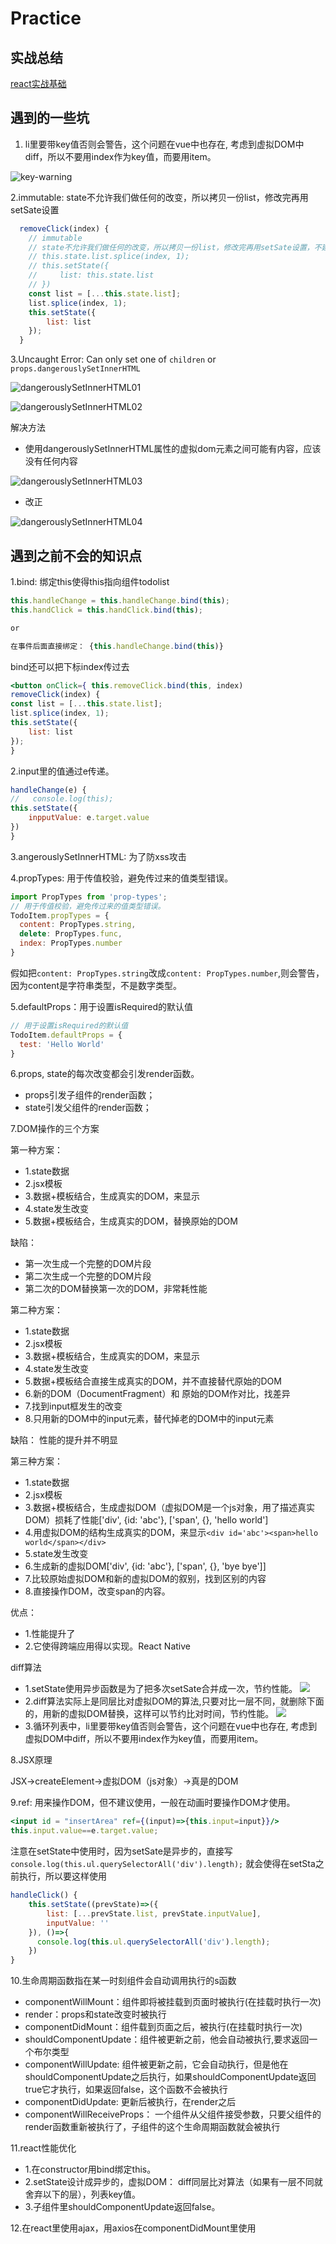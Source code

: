 # Practice

## 实战总结
[react实战基础](./react.md)

## 遇到的一些坑

1. li里要带key值否则会警告，这个问题在vue中也存在, 考虑到虚拟DOM中diff，所以不要用index作为key值，而要用item。

![key-warning](./images/key.png)

2.immutable: state不允许我们做任何的改变，所以拷贝一份list，修改完再用setSate设置

```jsx
  removeClick(index) {
    // immutable
    // state不允许我们做任何的改变，所以拷贝一份list，修改完再用setSate设置，不建议用以下写法
    // this.state.list.splice(index, 1);
    // this.setState({
    //     list: this.state.list
    // })
    const list = [...this.state.list];
    list.splice(index, 1); 
    this.setState({
        list: list
    });
  }
```

3.Uncaught Error: Can only set one of `children` or `props.dangerouslySetInnerHTML`

![dangerouslySetInnerHTML01](./images/dangerouslySetInnerHTML01.png)

![dangerouslySetInnerHTML02](./images/dangerouslySetInnerHTML02.png)

解决方法

- 使用dangerouslySetInnerHTML属性的虚拟dom元素之间可能有内容，应该没有任何内容

![dangerouslySetInnerHTML03](./images/dangerouslySetInnerHTML03.png)

- 改正

![dangerouslySetInnerHTML04](./images/dangerouslySetInnerHTML04.png)

## 遇到之前不会的知识点

1.bind: 绑定this使得this指向组件todolist

```jsx
this.handleChange = this.handleChange.bind(this);
this.handClick = this.handClick.bind(this);

or

在事件后面直接绑定： {this.handleChange.bind(this)}
```

bind还可以把下标index传过去

```jsx
<button onClick={ this.removeClick.bind(this, index)
removeClick(index) {
const list = [...this.state.list];
list.splice(index, 1); 
this.setState({
    list: list
});
}
```

2.input里的值通过e传递。

```jsx
handleChange(e) {
//   console.log(this);
this.setState({
    inpputValue: e.target.value
})
}
```

3.angerouslySetInnerHTML: 为了防xss攻击

4.propTypes: 用于传值校验，避免传过来的值类型错误。

```jsx
import PropTypes from 'prop-types';
// 用于传值校验，避免传过来的值类型错误。
TodoItem.propTypes = {
  content: PropTypes.string,
  delete: PropTypes.func,
  index: PropTypes.number
}
```
假如把`content: PropTypes.string`改成`content: PropTypes.number`,则会警告，因为content是字符串类型，不是数字类型。

[](./images/propTypes.png)

5.defaultProps：用于设置isRequired的默认值
```jsx
// 用于设置isRequired的默认值
TodoItem.defaultProps = {
  test: 'Hello World'
}
```
6.props, state的每次改变都会引发render函数。

- props引发子组件的render函数；
- state引发父组件的render函数；

7.DOM操作的三个方案

第一种方案：
- 1.state数据
- 2.jsx模板
- 3.数据+模板结合，生成真实的DOM，来显示
- 4.state发生改变
- 5.数据+模板结合，生成真实的DOM，替换原始的DOM

缺陷： 
- 第一次生成一个完整的DOM片段
- 第二次生成一个完整的DOM片段
- 第二次的DOM替换第一次的DOM，非常耗性能

第二种方案：
- 1.state数据
- 2.jsx模板
- 3.数据+模板结合，生成真实的DOM，来显示
- 4.state发生改变
- 5.数据+模板结合直接生成真实的DOM，并不直接替代原始的DOM
- 6.新的DOM（DocumentFragment）和 原始的DOM作对比，找差异
- 7.找到input框发生的改变
- 8.只用新的DOM中的input元素，替代掉老的DOM中的input元素

缺陷： 性能的提升并不明显

第三种方案：

- 1.state数据
- 2.jsx模板
- 3.数据+模板结合，生成虚拟DOM（虚拟DOM是一个js对象，用了描述真实DOM）损耗了性能['div', {id: 'abc'}, ['span', {}, 'hello world']
- 4.用虚拟DOM的结构生成真实的DOM，来显示`<div id='abc'><span>hello world</span></div>`
- 5.state发生改变
- 6.生成新的虚拟DOM['div', {id: 'abc'}, ['span', {}, 'bye bye']]
- 7.比较原始虚拟DOM和新的虚拟DOM的叙别，找到区别的内容
- 8.直接操作DOM，改变span的内容。

优点：

- 1.性能提升了
- 2.它使得跨端应用得以实现。React Native

diff算法

- 1.setState使用异步函数是为了把多次setSate合并成一次，节约性能。
![](./images/diff.png)
- 2.diff算法实际上是同层比对虚拟DOM的算法,只要对比一层不同，就删除下面的，用新的虚拟DOM替换，这样可以节约比对时间，节约性能。
![](./images/diff.jpg)
- 3.循环列表中，li里要带key值否则会警告，这个问题在vue中也存在, 考虑到虚拟DOM中diff，所以不要用index作为key值，而要用item。

8.JSX原理

JSX->createElement->虚拟DOM（js对象）->真是的DOM

9.ref: 用来操作DOM，但不建议使用，一般在动画时要操作DOM才使用。

```jsx
<input id = "insertArea" ref={(input)=>{this.input=input}}/>
this.input.value==e.target.value;
```
注意在setState中使用时，因为setSate是异步的，直接写`console.log(this.ul.querySelectorAll('div').length);`
就会使得在setSta之前执行，所以要这样使用
```jsx
handleClick() {
    this.setState((prevState)=>({
        list: [...prevState.list, prevState.inputValue],
        inputValue: ''
    }), ()=>{
      console.log(this.ul.querySelectorAll('div').length);
    })
}
```

10.生命周期函数指在某一时刻组件会自动调用执行的s函数

- componentWillMount：组件即将被挂载到页面时被执行(在挂载时执行一次)
- render：props和state改变时被执行
- componentDidMount：组件载到页面之后，被执行(在挂载时执行一次)
- shouldComponentUpdate：组件被更新之前，他会自动被执行,要求返回一个布尔类型
- componentWillUpdate: 组件被更新之前，它会自动执行，但是他在shouldComponentUpdate之后执行，如果shouldComponentUpdate返回true它才执行，如果返回false，这个函数不会被执行
- componentDidUpdate: 更新后被执行，在render之后
- componentWillReceiveProps： 一个组件从父组件接受参数，只要父组件的render函数重新被执行了，子组件的这个生命周期函数就会被执行

11.react性能优化

- 1.在constructor用bind绑定this。
- 2.setState设计成异步的，虚拟DOM： diff同层比对算法（如果有一层不同就舍弃以下的层），列表key值。
- 3.子组件里shouldComponentUpdate返回false。

12.在react里使用ajax，用axios在componentDidMount里使用